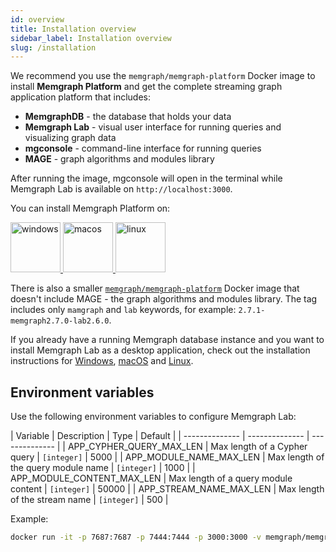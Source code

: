 ```yaml
---
id: overview
title: Installation overview
sidebar_label: Installation overview
slug: /installation
---
```


We recommend you use the `memgraph/memgraph-platform` Docker image to install
**Memgraph Platform** and get the complete streaming graph application platform
that includes:

- **MemgraphDB** - the database that holds your data
- **Memgraph Lab** - visual user interface for running queries and visualizing
  graph data
- **mgconsole** - command-line interface for running queries
- **MAGE** - graph algorithms and modules library

After running the image, mgconsole will open in the terminal while Memgraph Lab
is available on `http://localhost:3000`. 

You can install Memgraph Platform on:

<p align="left">
  <a href="/memgraph/install-memgraph-on-windows-docker" style={{'paddingRight':'70px'}}>
    <img src="https://upload.wikimedia.org/wikipedia/commons/thumb/5/5f/Windows_logo_-_2012.svg/2048px-Windows_logo_-_2012.svg.png" alt="windows" title="windows" width="80"/>
  </a>
  <a href="/memgraph/install-memgraph-on-macos-docker" style={{'paddingRight':'70px'}}>
    <img src="https://upload.wikimedia.org/wikipedia/commons/thumb/3/30/MacOS_logo.svg/1024px-MacOS_logo.svg.png" alt="macos" title="macos" width="80"/>
  </a>
  <a href="/memgraph/install-memgraph-on-linux-docker">
    <img src="https://upload.wikimedia.org/wikipedia/commons/d/dd/Linux_logo.jpg" alt="linux" title="linux" width="80"/>
  </a>
</p>

There is also a smaller
[`memgraph/memgraph-platform`](https://hub.docker.com/r/memgraph/memgraph-platform/tags?page=1)
Docker image that doesn't include MAGE - the graph algorithms and modules
library. The tag includes only `mamgraph` and `lab` keywords, for example:
`2.7.1-memgraph2.7.0-lab2.6.0`.

If you already have a running Memgraph database instance and you want to install
Memgraph Lab as a desktop application, check out the installation instructions
for [Windows](/memgraph-lab/installation/windows),
[macOS](/memgraph-lab/installation/macos) and
[Linux](/memgraph-lab/installation/linux).

## Environment variables

Use the following environment variables to configure Memgraph Lab:

| Variable        | Description    | Type           | Default |
| -------------- | -------------- | -------------- |
| APP_CYPHER_QUERY_MAX_LEN        | Max length of a Cypher query     | `[integer]`     | 5000 |
| APP_MODULE_NAME_MAX_LEN    | Max length of the query module name       | `[integer]`     | 1000 |
| APP_MODULE_CONTENT_MAX_LEN    | Max length of a query module content | `[integer]`     | 50000 |
| APP_STREAM_NAME_MAX_LEN | Max length of the stream name | `[integer]` | 500 |

Example: 

```bash
docker run -it -p 7687:7687 -p 7444:7444 -p 3000:3000 -v memgraph/memgraph-platform -e APP_CYPHER_QUERY_MAX_LEN=10000 memgraph/memgraph-platform
```
